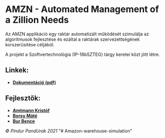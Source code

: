 # AMZN - Automated Management of a Zillion Needs

Az AMZN applikáció egy raktár automatizált működését szimulálja az algoritmusok fejlesztése és ezáltal a raktárak szervezettségének korszerűsítése céljából.

A projekt a Szoftvertechnológia (IP-18bSZTEG) tárgy keretei közt jött létre.

## Linkek:
* [**Dokumentáció (pdf)**](https://github.com/borsym/Amazon-warehouse-simulation/blob/main/amzn_dokumentacio.pdf)

## Fejlesztők:
* [**Amtmann Kristóf**](https://github.com/Anti20-creator)
* [**Borsy Máté** ](https://github.com/borsym)
* [**Bur Bence**](https://github.com/kleinerbur-elte)

*© Pindur PandUrak 2021*
"# Amazon-warehouse-simulation" 
